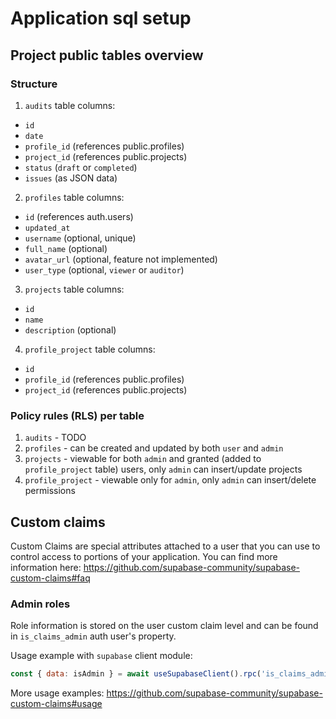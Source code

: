 # Application sql setup

## Project public tables overview

### Structure

1. `audits` table columns:

- `id`
- `date`
- `profile_id` (references public.profiles)
- `project_id` (references public.projects)
- `status` (`draft` or `completed`)
- `issues` (as JSON data)

2. `profiles` table columns:

- `id` (references auth.users)
- `updated_at`
- `username` (optional, unique)
- `full_name` (optional)
- `avatar_url` (optional, feature not implemented)
- `user_type` (optional, `viewer` or `auditor`)

3. `projects` table columns:

- `id`
- `name`
- `description` (optional)

4. `profile_project` table columns:

- `id`
- `profile_id` (references public.profiles)
- `project_id` (references public.projects)

### Policy rules (RLS) per table

1. `audits` - TODO
2. `profiles` - can be created and updated by both `user` and `admin`
3. `projects` - viewable for both `admin` and granted (added to `profile_project` table) users, only `admin` can insert/update projects
4. `profile_project` - viewable only for `admin`, only `admin` can insert/delete permissions

## Custom claims

Custom Claims are special attributes attached to a user that you can use to control access to portions of your application. You can find more information here: https://github.com/supabase-community/supabase-custom-claims#faq

### Admin roles

Role information is stored on the user custom claim level and can be found in `is_claims_admin` auth user's property.

Usage example with `supabase` client module:
```JavaScript
const { data: isAdmin } = await useSupabaseClient().rpc('is_claims_admin')
```

More usage examples: https://github.com/supabase-community/supabase-custom-claims#usage
